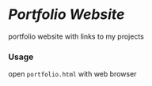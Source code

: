 # _Portfolio Website_

portfolio website with links to my projects

### Usage
open `portfolio.html` with web browser
